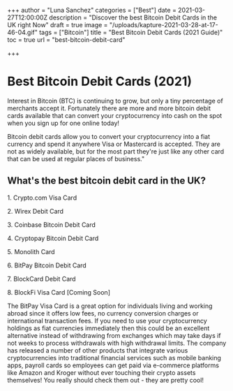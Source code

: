 +++
author = "Luna Sanchez"
categories = ["Best"]
date = 2021-03-27T12:00:00Z
description = "Discover the best Bitcoin Debit Cards in the UK right Now"
draft = true
image = "/uploads/kapture-2021-03-28-at-17-46-04.gif"
tags = ["Bitcoin"]
title = "Best Bitcoin Debit Cards (2021 Guide)"
toc = true
url = "best-bitcoin-debit-card"

+++
# Best Bitcoin Debit Cards (2021)

Interest in Bitcoin (BTC) is continuing to grow, but only a tiny percentage of merchants accept it. Fortunately there are more and more bitcoin debit cards available that can convert your cryptocurrency into cash on the spot when you sign up for one online today!

Bitcoin debit cards allow you to convert your cryptocurrency into a fiat currency and spend it anywhere Visa or Mastercard is accepted. They are not as widely available, but for the most part they're just like any other card that can be used at regular places of business."

## What's the best bitcoin debit card in the UK?

1\. Crypto.com Visa Card

2\. Wirex Debit Card

3\. Coinbase Bitcoin Debit Card

4\. Cryptopay Bitcoin Debit Card

5\. Monolith Card

6\. BitPay Bitcoin Debit Card

7\. BlockCard Debit Card

8\. BlockFi Visa Card \[Coming Soon\]

The BitPay Visa Card is a great option for individuals living and working abroad since it offers low fees, no currency conversion charges or international transaction fees. If you need to use your cryptocurrency holdings as fiat currencies immediately then this could be an excellent alternative instead of withdrawing from exchanges which may take days if not weeks to process withdrawals with high withdrawal limits. The company has released a number of other products that integrate various cryptocurrencies into traditional financial services such as mobile banking apps, payroll cards so employees can get paid via e-commerce platforms like Amazon and Kroger without ever touching their crypto assets themselves! You really should check them out - they are pretty cool!